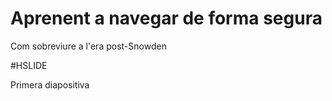 # Aprenent a navegar de forma segura

Com sobreviure a l'era post-Snowden

#HSLIDE

Primera diapositiva
